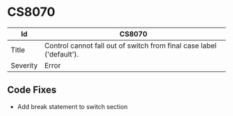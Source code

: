 # CS8070

| Id       | CS8070                                                                  |
| -------- | ----------------------------------------------------------------------- |
| Title    | Control cannot fall out of switch from final case label \('default'\)\. |
| Severity | Error                                                                   |

## Code Fixes

* Add break statement to switch section
